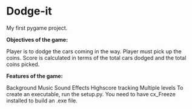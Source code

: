 # Dodge-it

My first pygame project.

<b>Objectives of the game:</b>

Player is to dodge the cars coming in the way.
Player must pick up the coins.
Score is calculated in terms of the total cars dodged and the total coins picked.

<b>Features of the game:</b>

Background Music
Sound Effects
Highscore tracking
Multiple levels
To create an executable, run the setup.py. You need to have cx_Freeze installed to build an .exe file.
